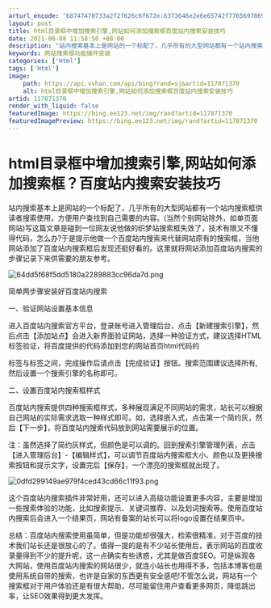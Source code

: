 ```yaml
---
arturl_encode: "68747470733a2f2f626c6f672e:6373646e2e6e65742f77656978696e5f33323633353530312f:61727469636c652f64657461696c732f313137383731333730"
layout: post
title: html目录框中增加搜索引擎,网站如何添加搜索框百度站内搜索安装技巧
date: 2021-06-08 11:58:50 +08:00
description: "站内搜索基本上是网站的一个标配了，几乎所有的大型网站都有一个站内搜索框供读者"
keywords: 网站搜索框功能插件安装
categories: ['Html']
tags: ['Html']
image:
    path: https://api.vvhan.com/api/bing?rand=sj&artid=117871370
    alt: html目录框中增加搜索引擎,网站如何添加搜索框百度站内搜索安装技巧
artid: 117871370
render_with_liquid: false
featuredImage: https://bing.ee123.net/img/rand?artid=117871370
featuredImagePreview: https://bing.ee123.net/img/rand?artid=117871370
---
```


# html目录框中增加搜索引擎,网站如何添加搜索框？百度站内搜索安装技巧

站内搜索基本上是网站的一个标配了，几乎所有的大型网站都有一个站内搜索框供读者搜索使用，方便用户查找到自己需要的内容。(当然个别网站除外，如单页面网站)写这篇文章是碰到一位网友说他做的织梦站搜索框失效了，技术有限又不懂得代码，怎么办?于是提示他做一个百度站内搜索来代替网站原有的搜索框，当他网站添加了百度站内搜索框后发现还挺好看的。这里就将网站添加百度站内搜索的步骤记录下来供需要的朋友参考。

![64dd5f68f5dd5180a2289883cc96da7d.png](https://i-blog.csdnimg.cn/blog_migrate/76db7f338d32175c4b484419e42d64eb.png)

简单两步骤安装好百度站内搜索

一、验证网站设置基本信息

进入百度站内搜索官方平台，登录账号进入管理后台，点击【新建搜索引擎】，然后点击【添加站点】会进入新界面验证网站，选择一种验证方式，建议选择HTML标签验证，将百度提供的代码添加到您的网站首页html代码的

标签与标签之间，完成操作后请点击【完成验证】按钮。搜索范围建议选择所有,然后设置一个搜索引擎的名称即可。

二、设置百度站内搜索框样式

百度站内搜索提供四种搜索框样式，多种展现满足不同网站的需求，站长可以根据自己网站的实际需求选取一种样式即可。如，选择嵌入式，点击第一个简约灰，然后【下一步】，将百度站内搜索代码放到网站需要展示的位置。

注：虽然选择了简约灰样式，但颜色是可以调的。回到搜索引擎管理列表，点击【进入管理后台】-【编辑样式】，可以调节百度站内搜索框大小、颜色以及更换搜索按钮和提示文字，设置完后【保存】，一个漂亮的搜索框就出现了。

![0dfd299149ae979f4ced43cd66c11f93.png](https://i-blog.csdnimg.cn/blog_migrate/802a65c32795a47214c646aa37166e6a.png)

这个百度站内搜索插件非常好用，还可以进入高级功能设置更多内容，主要是增加一些搜索体验的功能，比如搜索提示、关键词推荐、以及划词搜索等。使用百度站内搜索后会进入一个结果页，网站有备案的站长可以将logo设置在结果页中。

总结：百度站内搜索使用虽简单，但是功能却很强大，检索很精准，对于百度的技术我们站长还是很放心的了。值得一提的是有不少站长使用后，表示网站的百度收录量得到不少的提升呢，这一点确实有些诱惑，尤其是做百度SEO。可是纵观各大网站，使用百度站内搜索的网站很少，就连小站长也用得不多，包括本博客也是使用系统自带的搜索，也许是自家的东西更有安全感吧!不管怎么说，网站有一个搜索框对于用户体验还是有很大帮助，尽可能留住用户查看更多网页，降低跳出率，让SEO效果得到更大发挥。